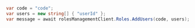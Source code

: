 ```python

```

```csharp
var code = "code";
var users = new string[] { "userId" };
var message = await rolesManagementClient.Roles.AddUsers(code, users);
```
